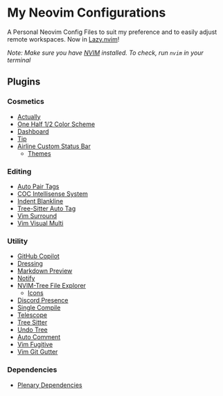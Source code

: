 # My Neovim Configurations

A Personal Neovim Config Files to suit my preference and to easily adjust remote
workspaces. Now in [Lazy.nvim](https://github.com/folke/lazy.nvim)!

*Note: Make sure you have
[NVIM](https://github.com/neovim/neovim/wiki/Installing-Neovim) installed.
To check, run `nvim` in your terminal*

## Plugins

### Cosmetics

- [Actually](https://github.com/mong8se/actually.nvim)
- [One Half 1/2 Color Scheme](https://github.com/sonph/onehalf)
- [Dashboard](https://github.com/nvimdev/dashboard-nvim)
- [Tip](https://github.com/TobinPalmer/Tip.nvim)
- [Airline Custom Status Bar](https://github.com/vim-airline/vim-airline)
  - [Themes](https://github.com/vim-airline/vim-airline-themes)

### Editing

- [Auto Pair Tags](https://github.com/jiangmiao/auto-pairs)
- [COC Intellisense System](https://github.com/neoclide/coc.nvim)
- [Indent Blankline](https://github.com/lukas-reineke/indent-blankline.nvim)
- [Tree-Sitter Auto Tag](https://github.com/windwp/nvim-ts-autotag)
- [Vim Surround](https://github.com/tpope/vim-surround)
- [Vim Visual Multi](https://github.com/mg979/vim-visual-multi)

### Utility

- [GitHub Copilot](https://github.com/github/copilot.vim)
- [Dressing](https://github.com/stevearc/dressing.nvim)
- [Markdown Preview](https://github.com/iamcco/markdown-preview.nvim)
- [Notify](https://github.com/rcarriga/nvim-notify)
- [NVIM-Tree File Explorer](https://github.com/nvim-tree/nvim-web-devicons)
  - [Icons](https://github.com/nvim-tree/nvim-tree.lua)
- [Discord Presence](https://github.com/andweeb/presence.nvim)
- [Single Compile](https://github.com/xuhdev/SingleCompile)
- [Telescope](https://github.com/nvim-telescope/telescope.nvim)
- [Tree Sitter](https://github.com/nvim-treesitter/nvim-treesitter)
- [Undo Tree](https://github.com/mbbill/undotree)
- [Auto Comment](https://github.com/tpope/vim-commentary)
- [Vim Fugitive](https://github.com/tpope/vim-fugitive)
- [Vim Git Gutter](https://github.com/airblade/vim-gitgutter)

### Dependencies

- [Plenary Dependencies](https://github.com/nvim-lua/plenary.nvim)
